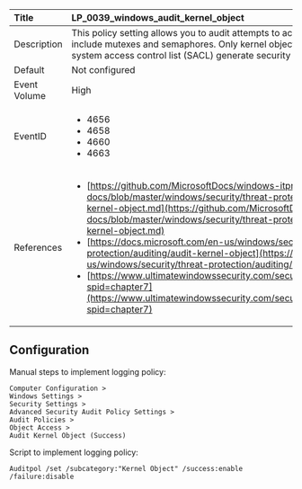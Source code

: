 | Title          | LP_0039_windows_audit_kernel_object                                                                     |
|:---------------|:--------------------------------------------------------------------------------|
| Description    | This policy setting allows you to audit attempts to access the kernel,  which include mutexes and semaphores. Only kernel objects with a matching  system access control list (SACL) generate security audit events                                                               |
| Default        | Not configured                                                                   |
| Event Volume   | High                                                                    |
| EventID        | <ul><li>4656</li><li>4658</li><li>4660</li><li>4663</li></ul>         |
| References     | <ul><li>[https://github.com/MicrosoftDocs/windows-itpro-docs/blob/master/windows/security/threat-protection/auditing/audit-kernel-object.md](https://github.com/MicrosoftDocs/windows-itpro-docs/blob/master/windows/security/threat-protection/auditing/audit-kernel-object.md)</li><li>[https://docs.microsoft.com/en-us/windows/security/threat-protection/auditing/audit-kernel-object](https://docs.microsoft.com/en-us/windows/security/threat-protection/auditing/audit-kernel-object)</li><li>[https://www.ultimatewindowssecurity.com/securitylog/book/page.aspx?spid=chapter7](https://www.ultimatewindowssecurity.com/securitylog/book/page.aspx?spid=chapter7)</li></ul> |



## Configuration

Manual steps to implement logging policy:

```
Computer Configuration >
Windows Settings >
Security Settings >
Advanced Security Audit Policy Settings >
Audit Policies >
Object Access >
Audit Kernel Object (Success)
```

Script to implement logging policy:

```
Auditpol /set /subcategory:"Kernel Object" /success:enable /failure:disable
```

